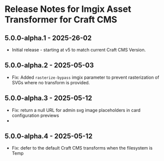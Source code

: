 # Release Notes for Imgix Asset Transformer for Craft CMS

## 5.0.0-alpha.1 - 2025-26-02

- Initial release - starting at v5 to match current Craft CMS Version.

## 5.0.0-alpha.2 - 2025-05-03

- Fix: Added `rasterize-bypass` imgix parameter to prevent rasterization of SVGs where no transform is provided.

## 5.0.0-alpha.3 - 2025-05-12

- Fix: return a null URL for admin svg image placeholders in card configuration previews
- 
## 5.0.0-alpha.4 - 2025-05-12

- Fix: defer to the default Craft CMS transforms when the filesystem is Temp